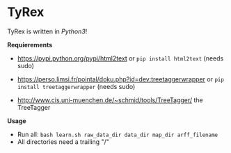 # TyRex

TyRex is written in *Python3*!

**Requierements**
  - https://pypi.python.org/pypi/html2text or ```pip install html2text``` (needs sudo)
  - https://perso.limsi.fr/pointal/doku.php?id=dev:treetaggerwrapper or ```pip install treetaggerwrapper``` (needs sudo)

  - http://www.cis.uni-muenchen.de/~schmid/tools/TreeTagger/ the TreeTagger

**Usage**
  - Run all: ```bash learn.sh raw_data_dir data_dir map_dir arff_filename```
  - All directories need a trailing "/"
